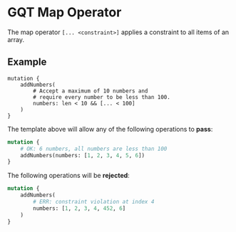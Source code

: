 # GQT Map Operator

The map operator `[... <constraint>]` applies a constraint to all items of an array.

## Example

```
mutation {
    addNumbers(
        # Accept a maximum of 10 numbers and
        # require every number to be less than 100.
        numbers: len < 10 && [... < 100]
    )
}
```

The template above will allow any of the following operations to **pass**:

```graphql
mutation {
    # OK: 6 numbers, all numbers are less than 100
    addNumbers(numbers: [1, 2, 3, 4, 5, 6])
}
```

The following operations will be **rejected**:

```graphql
mutation {
    addNumbers(
        # ERR: constraint violation at index 4
        numbers: [1, 2, 3, 4, 452, 6]
    )
}
```
